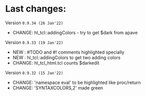 # Last changes:


Version `0.9.34 (26 Jan'22)`

  - CHANGE: hl_tcl::addingColors - try to get $dark from apave


Version `0.9.33 (19 Jan'22)`

  - NEW   : #TODO and #! comments highlighted specially
  - NEW   : hl_tcl::addingColors to get two adding colors
  - CHANGE: hl_tcl_html.tcl counts $darkedit


Version `0.9.32 (15 Jan'22)`

  - CHANGE: 'namespace eval' to be highlighted like proc/return
  - CHANGE: 'SYNTAXCOLORS,2' made green